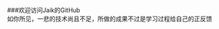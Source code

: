 ###欢迎访问Jaik的GitHub<br>
如你所见，一悲的技术尚且不足，所做的成果不过是学习过程给自己的正反馈
<!--
**JaikChen/JaikChen** is a ✨ _special_ ✨ repository because its `README.md` (this file) appears on your GitHub profile.


